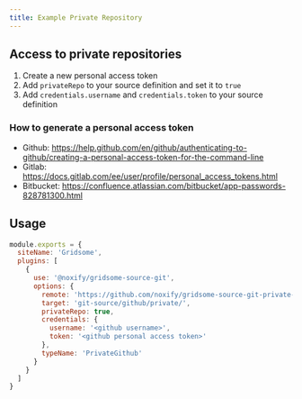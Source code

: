 ```yaml
---
title: Example Private Repository
---
```


## Access to private repositories

1. Create a new personal access token
2. Add `privateRepo` to your source definition and set it to `true`
3. Add `credentials.username` and `credentials.token` to your source definition

### How to generate a personal access token

* Github: https://help.github.com/en/github/authenticating-to-github/creating-a-personal-access-token-for-the-command-line
* Gitlab: https://docs.gitlab.com/ee/user/profile/personal_access_tokens.html
* Bitbucket: https://confluence.atlassian.com/bitbucket/app-passwords-828781300.html

## Usage

```js
module.exports = {
  siteName: 'Gridsome',
  plugins: [
    {
      use: '@noxify/gridsome-source-git',
      options: {
        remote: 'https://github.com/noxify/gridsome-source-git-private-test.git',
        target: 'git-source/github/private/',
        privateRepo: true,
        credentials: {
          username: '<github username>',
          token: '<github personal access token>'
        },
        typeName: 'PrivateGithub'
      }
    }
  ]
}
```